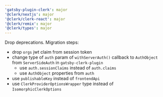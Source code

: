 ```yaml
---
'gatsby-plugin-clerk': major
'@clerk/nextjs': major
'@clerk/clerk-react': major
'@clerk/remix': major
'@clerk/types': major
---
```


Drop deprecations. Migration steps:
- drop `orgs` jwt claim from session token
- change type of `auth` param of `withServerAuth()` callback to `AuthObject` from `ServerSideAuth` in `gatsby-clerk-plugin`
    - use `auth.sessionClaims` instead of `auth.claims`
    - use `AuthObject` properties from `auth`
- use `publishableKey` instead of `frontendApi`
- use `ClerkProviderOptionsWrapper` type instead of `IsomorphicClerkOptions`